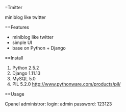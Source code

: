 =Tmitter

miniblog like twitter

==Features

  * miniblog like twitter
  * simple UI
  * base on Python + Django

==Install
  1. Python 2.5.2
  2. Django 1.11.13
  3. MySQL 5.0 
  4. PIL 5.2.0 <http://www.pythonware.com/products/pil/>


==Usage

  Cpanel administror:
    login:    admin 
    password: 123123
